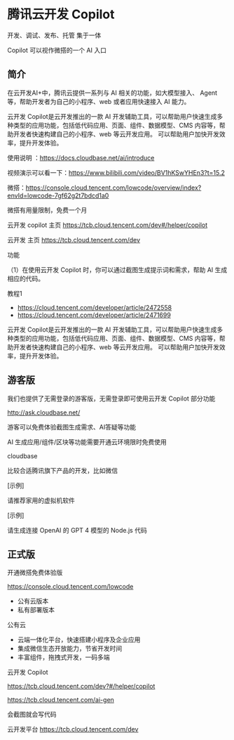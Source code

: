 # 腾讯云开发 Copilot

开发、调试、发布、托管 集于一体

Copilot 可以视作微搭的一个 AI 入口

## 简介

在云开发AI+中，腾讯云提供一系列与 AI 相关的功能，如大模型接入、 Agent 等，帮助开发者为自己的小程序、web 或者应用快速接入 AI 能力。

云开发 Copilot是云开发推出的一款 AI 开发辅助工具，可以帮助用户快速生成多种类型的应用功能，包括低代码应用、页面、组件、数据模型、CMS 内容等，帮助开发者快速构建自己的小程序、web 等云开发应用。 可以帮助用户加快开发效率，提升开发体验。

使用说明 ：https://docs.cloudbase.net/ai/introduce

视频演示可以看一下：https://www.bilibili.com/video/BV1hKSwYHEn3?t=15.2

微搭：https://console.cloud.tencent.com/lowcode/overview/index?envId=lowcode-7gf62g2t7bdcd1a0

微搭有用量限制，免费一个月

云开发 copilot 主页 https://tcb.cloud.tencent.com/dev#/helper/copilot

云开发 主页 https://tcb.cloud.tencent.com/dev

功能

（1）在使用云开发 Copilot 时，你可以通过截图生成提示词和需求，帮助 AI 生成相应的代码。

教程1 

- https://cloud.tencent.com/developer/article/2472558
- https://cloud.tencent.com/developer/article/2471699

云开发 Copilot是云开发推出的一款 AI 开发辅助工具，可以帮助用户快速生成多种类型的应用功能，包括低代码应用、页面、组件、数据模型、CMS 内容等，帮助开发者快速构建自己的小程序、web 等云开发应用。 可以帮助用户加快开发效率，提升开发体验。

## 游客版

我们也提供了无需登录的游客版，无需登录即可使用云开发 Copilot 部分功能

http://ask.cloudbase.net/

游客可以免费体验截图生成需求、AI答疑等功能

AI 生成应用/组件/区块等功能需要开通云环境限时免费使用

cloudbase

比较合适腾讯旗下产品的开发，比如微信

[示例]

请推荐家用的虚拟机软件

[示例]

请生成连接 OpenAI 的 GPT 4 模型的 Node.js 代码

## 正式版

开通微搭免费体验版

https://console.cloud.tencent.com/lowcode

- 公有云版本
- 私有部署版本

公有云

- 云端一体化平台，快速搭建小程序及企业应用
- 集成微信生态开放能力，节省开发时间
- 丰富组件，拖拽式开发，一码多端

云开发 Copilot

https://tcb.cloud.tencent.com/dev?#/helper/copilot

https://tcb.cloud.tencent.com/ai-gen

会截图就会写代码

云开发平台 https://tcb.cloud.tencent.com/dev